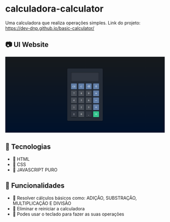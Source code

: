 # calculadora-calculator
Uma calculadora que realiza operações simples.
Link do projeto: <https://dev-dnp.github.io/basic-calculator/> 

## 📷 UI Website
![UI Website](https://github.com/dev-dnp/basic-calculator/blob/main/assets/image-app.png?raw=true)


## 🚀 Tecnologias
- 🚀 HTML
- 🚀 CSS
- 🚀 JAVASCRIPT PURO

## 🔧 Funcionalidades
- 🔧 Resolver cálculos básicos como: ADIÇÃO, SUBSTRAÇÃO, MULTIPLICAÇÃO E DIVISÃO
- 🔧 Eliminar e reiniciar a calculadora
- 🔧 Podes usar o teclado para fazer as suas operações
